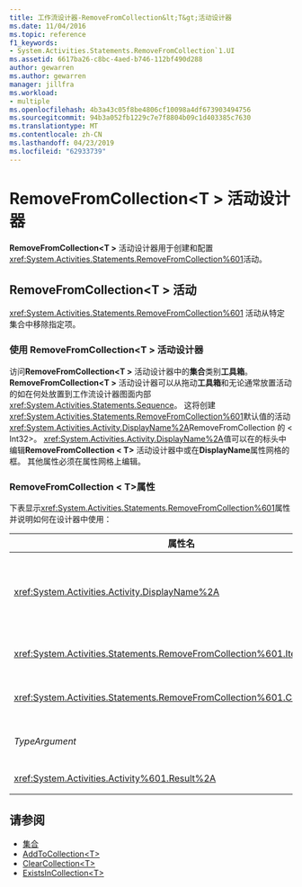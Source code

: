 ```yaml
---
title: 工作流设计器-RemoveFromCollection&lt;T&gt;活动设计器
ms.date: 11/04/2016
ms.topic: reference
f1_keywords:
- System.Activities.Statements.RemoveFromCollection`1.UI
ms.assetid: 6617ba26-c8bc-4aed-b746-112bf490d288
author: gewarren
ms.author: gewarren
manager: jillfra
ms.workload:
- multiple
ms.openlocfilehash: 4b3a43c05f8be4806cf10098a4df673903494756
ms.sourcegitcommit: 94b3a052fb1229c7e7f8804b09c1d403385c7630
ms.translationtype: MT
ms.contentlocale: zh-CN
ms.lasthandoff: 04/23/2019
ms.locfileid: "62933739"
---
```

# <a name="removefromcollectiont-activity-designer"></a>RemoveFromCollection\<T > 活动设计器

**RemoveFromCollection\<T >** 活动设计器用于创建和配置<xref:System.Activities.Statements.RemoveFromCollection%601>活动。

## <a name="the-removefromcollectiontactivity"></a>RemoveFromCollection\<T > 活动

<xref:System.Activities.Statements.RemoveFromCollection%601> 活动从特定集合中移除指定项。

### <a name="using-the-removefromcollectiont-activity-designer"></a>使用 RemoveFromCollection\<T > 活动设计器

访问**RemoveFromCollection\<T >** 活动设计器中的**集合**类别**工具箱**。
**RemoveFromCollection\<T >** 活动设计器可以从拖动**工具箱**和无论通常放置活动的如在何处放置到工作流设计器图面内部<xref:System.Activities.Statements.Sequence>。 这将创建<xref:System.Activities.Statements.RemoveFromCollection%601>默认值的活动<xref:System.Activities.Activity.DisplayName%2A>RemoveFromCollection 的 < Int32\>。 <xref:System.Activities.Activity.DisplayName%2A>值可以在的标头中编辑**RemoveFromCollection < T\>** 活动设计器中或在**DisplayName**属性网格的框。 其他属性必须在属性网格上编辑。

### <a name="the-removefromcollectiont-properties"></a>RemoveFromCollection < T\>属性

下表显示<xref:System.Activities.Statements.RemoveFromCollection%601>属性并说明如何在设计器中使用：

|属性名|必需|用法|
|-|--------------|-|
|<xref:System.Activities.Activity.DisplayName%2A>|False|<xref:System.Activities.Statements.RemoveFromCollection%601> 活动的可选友好名称。 默认值为 RemoveFromCollection < Int32\>。<br /><br /> 虽然 <xref:System.Activities.Activity.DisplayName%2A> 不是绝对必需的，但最好使用该属性。|
|<xref:System.Activities.Statements.RemoveFromCollection%601.Item%2A>|True|要移除的项**集合\<T >**。 此项的类型是*T*，它属于类型*TypeArgument*。 若要指定项，请在属性网格中键入 Visual Basic 表达式。|
|<xref:System.Activities.Statements.RemoveFromCollection%601.Collection%2A>|True|应从中删除项的集合。 此集合属于类型**ICollection < TypeArgument\>。** 若要指定集合，请键入在属性网格中的 Visual Basic 表达式。|
|*TypeArgument*|True|包含在 <xref:System.Collections.Generic.ICollection%601> 中的项的类型 T。 默认情况下，这*TypeArgument*类型设置为**Int32**。 若要更改的类型，更改的值*TypeArgument*在属性网格中的组合框中。|
|<xref:System.Activities.Activity%601.Result%2A>|False|一个指示指定项是否已从集合中移除的值。 若要指定要绑定到结果的变量，请在属性网格中键入一个变量。|

## <a name="see-also"></a>请参阅

- [集合](../workflow-designer/collection-activity-designers.md)
- [AddToCollection\<T>](../workflow-designer/addtocollection-t-activity-designer.md)
- [ClearCollection\<T>](../workflow-designer/clearcollection-t-activity-designer.md)
- [ExistsInCollection\<T>](../workflow-designer/existsincollection-t-activity-designer.md)